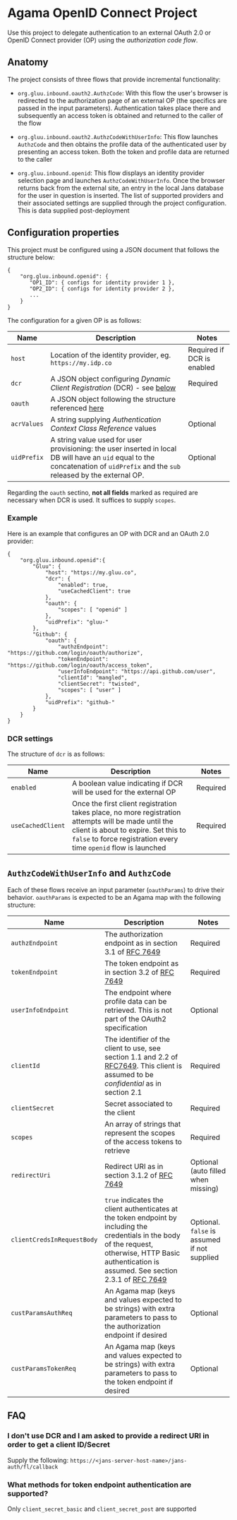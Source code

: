 # Agama OpenID Connect Project

Use this project to delegate authentication to an external OAuth 2.0 or OpenID Connect provider (OP) using the *authorization code flow*.

## Anatomy

The project consists of three flows that provide incremental functionality:

- `org.gluu.inbound.oauth2.AuthzCode`: With this flow the user's browser is redirected to the authorization page of an external OP (the specifics are passed in the input parameters). Authentication takes place there and subsequently an access token is obtained and returned to the caller of the flow

- `org.gluu.inbound.oauth2.AuthzCodeWithUserInfo`: This flow launches `AuthzCode` and then obtains the profile data of the authenticated user by presenting an access token. Both the token and profile data are returned to the caller

- `org.gluu.inbound.openid`: This flow displays an identity provider selection page and launches `AuthzCodeWithUserInfo`. Once the browser returns back from the external site, an entry in the local Jans database for the user in question is inserted. The list of supported providers and their associated settings are supplied through the project configuration. This is data supplied post-deployment

## Configuration properties

This project must be configured using a JSON document that follows the structure below:

```
{
    "org.gluu.inbound.openid": {
       "OP1_ID": { configs for identity provider 1 },
       "OP2_ID": { configs for identity provider 2 },
       ...
    }
}
```

The configuration for a given OP is as follows:

|Name|Description|Notes|
|-|-|-|
|`host`|Location of the identity provider, eg. `https://my.idp.co`|Required if DCR is enabled|
|`dcr`|A JSON object configuring _Dynamic Client Registration_ (DCR) - see [below](#dcr-settings)|Required|
|`oauth`|A JSON object following the structure referenced [here](#authzcodewithuserinfo-and-authzcode)||
|`acrValues`|A string supplying _Authentication Context Class Reference_ values|Optional|
|`uidPrefix`|A string value used for user provisioning: the user inserted in local DB will have an `uid` equal to the concatenation of `uidPrefix` and the `sub` released by the external OP.|Optional|

Regarding the `oauth` sectino, **not all fields** marked as required are necessary when DCR is used. It suffices to supply `scopes`.
 
### Example


Here is an example that configures an OP with DCR and an OAuth 2.0 provider:

```
{
    "org.gluu.inbound.openid":{
        "Gluu": {
            "host": "https://my.gluu.co", 
            "dcr": { 
                "enabled": true,
                "useCachedClient": true 
            },
            "oauth": { 
                "scopes": [ "openid" ] 
            },
            "uidPrefix": "gluu-"
        },
        "Github": {
            "oauth": {
                "authzEndpoint": "https://github.com/login/oauth/authorize",
                "tokenEndpoint": "https://github.com/login/oauth/access_token",
                "userInfoEndpoint": "https://api.github.com/user",
                "clientId": "mangled",
                "clientSecret": "twisted",
                "scopes": [ "user" ]
            },
            "uidPrefix": "github-"
        }    
    }
}

```

### DCR settings

The structure of `dcr` is as follows:

|Name|Description|Notes|
|-|-|-|
|`enabled`|A boolean value indicating if DCR will be used for the external OP|Required<!--Optional. `false` value assumed if missing-->|
|`useCachedClient`|Once the first client registration takes place, no more registration attempts will be made until the client is about to expire. Set this to `false` to force registration every time `openid` flow is launched|Required|


## `AuthzCodeWithUserInfo` and `AuthzCode`

Each of these flows receive an input parameter (`oauthParams`) to drive their behavior. `oauthParams` is expected to be an Agama map with the following structure:

|Name|Description|Notes|
|-|-|-|
|`authzEndpoint`|The authorization endpoint as in section 3.1 of [RFC 7649](https://www.ietf.org/rfc/rfc6749)|Required| 
|`tokenEndpoint`|The token endpoint as in section 3.2 of [RFC 7649](https://www.ietf.org/rfc/rfc6749)|Required|
|`userInfoEndpoint`|The endpoint where profile data can be retrieved. This is not part of the OAuth2 specification|Optional|
|`clientId`|The identifier of the client to use, see section 1.1 and 2.2 of [RFC7649](https://www.ietf.org/rfc/rfc6749). This client is assumed to be *confidential* as in section 2.1|Required|
|`clientSecret`|Secret associated to the client|Required|
|`scopes`|An array of strings that represent the scopes of the access tokens to retrieve|Required|
|`redirectUri`|Redirect URI as in section 3.1.2 of [RFC 7649](https://www.ietf.org/rfc/rfc6749)|Optional (auto filled when missing)|
|`clientCredsInRequestBody`|`true` indicates the client authenticates at the token endpoint by including the credentials in the body of the request, otherwise, HTTP Basic authentication is assumed. See section 2.3.1 of [RFC 7649](https://www.ietf.org/rfc/rfc6749)|Optional. `false` is assumed if not supplied|
|`custParamsAuthReq`|An Agama map (keys and values expected to be strings) with extra parameters to pass to the authorization endpoint if desired|Optional|
|`custParamsTokenReq`|An Agama map (keys and values expected to be strings) with extra parameters to pass to the token endpoint if desired|Optional|

## FAQ


### I don't use DCR and I am asked to provide a redirect URI in order to get a client ID/Secret

Supply the following: `https://<jans-server-host-name>/jans-auth/fl/callback`

### What methods for token endpoint authentication are supported?

Only `client_secret_basic` and `client_secret_post` are supported
